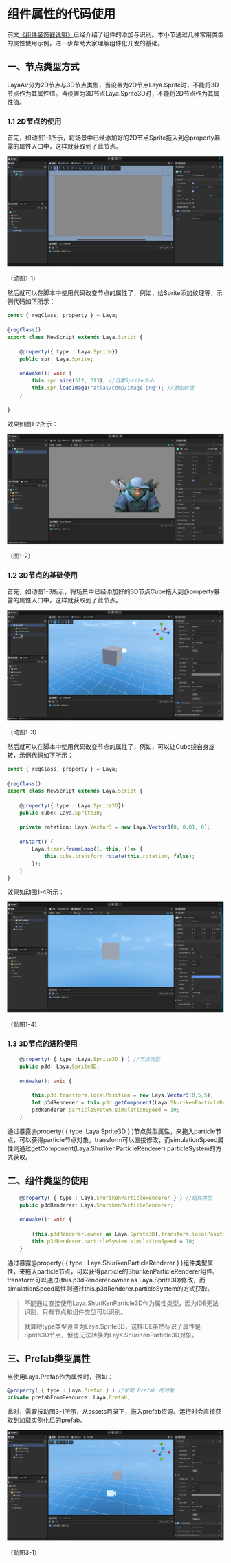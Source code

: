 # 组件属性的代码使用

前文[《组件装饰器说明》](../decorators/readme.md)已经介绍了组件的添加与识别。本小节通过几种常用类型的属性使用示例，进一步帮助大家理解组件化开发的基础。

## 一、节点类型方式

LayaAir分为2D节点与3D节点类型，当设置为2D节点Laya.Sprite时，不能将3D节点作为其属性值。当设置为3D节点Laya.Sprite3D时，不能将2D节点作为其属性值。

### 1.1 2D节点的使用

首先，如动图1-1所示，将场景中已经添加好的2D节点Sprite拖入到@property暴露的属性入口中，这样就获取到了此节点。

![1-1](images/1-1.gif)

（动图1-1）

然后就可以在脚本中使用代码改变节点的属性了，例如，给Sprite添加纹理等，示例代码如下所示：

```typescript
const { regClass, property } = Laya;

@regClass()
export class NewScript extends Laya.Script {

    @property({ type : Laya.Sprite})
    public spr: Laya.Sprite;
    
    onAwake(): void {
        this.spr.size(512, 313); //设置Sprite大小
        this.spr.loadImage("atlas/comp/image.png"); //添加纹理
    }

}
```

效果如图1-2所示：

![1-2](images/1-2.png)

（图1-2）



### 1.2 3D节点的基础使用

首先，如动图1-3所示，将场景中已经添加好的3D节点Cube拖入到@property暴露的属性入口中，这样就获取到了此节点。

![1-3](images/1-3.gif)

（动图1-3）

然后就可以在脚本中使用代码改变节点的属性了，例如，可以让Cube绕自身旋转，示例代码如下所示：

```typescript
const { regClass, property } = Laya;

@regClass()
export class NewScript extends Laya.Script {

    @property({ type : Laya.Sprite3D})
    public cube: Laya.Sprite3D;

    private rotation: Laya.Vector3 = new Laya.Vector3(0, 0.01, 0);

    onStart() {
        Laya.timer.frameLoop(1, this, ()=> {
            this.cube.transform.rotate(this.rotation, false);
        });
    }
}
```

效果如动图1-4所示：

![1-4](images/1-4.gif)

（动图1-4）



### 1.3 3D节点的进阶使用

```typescript
    @property( { type :Laya.Sprite3D } ) //节点类型
    public p3d: Laya.Sprite3D;

    onAwake(): void {

        this.p3d.transform.localPosition = new Laya.Vector3(0,5,5);
        let p3dRenderer = this.p3d.getComponent(Laya.ShurikenParticleRenderer);
        p3dRenderer.particleSystem.simulationSpeed = 10;
    }
```

通过暴露@property( { type :Laya.Sprite3D } )节点类型属性，来拖入particle节点，可以获得particle节点对象。transform可以直接修改，而simulationSpeed属性则通过getComponent(Laya.ShurikenParticleRenderer).particleSystem的方式获取。



## 二、组件类型的使用

```typescript
    @property( { type : Laya.ShurikenParticleRenderer } ) //组件类型
    public p3dRenderer: Laya.ShurikenParticleRenderer;

    onAwake(): void {

        (this.p3dRenderer.owner as Laya.Sprite3D).transform.localPosition = new Laya.Vector3(0,5,5);
        this.p3dRenderer.particleSystem.simulationSpeed = 10;
    }
```

通过暴露@property( { type : Laya.ShurikenParticleRenderer } )组件类型属性，来拖入particle节点，可以获得particle的ShurikenParticleRenderer组件。transform可以通过(this.p3dRenderer.owner as Laya.Sprite3D)修改，而simulationSpeed属性则通过this.p3dRenderer.particleSystem的方式获取。

> 不能通过直接使用Laya.ShuriKenParticle3D作为属性类型，因为IDE无法识别，只有节点和组件类型可以识别。
>
> 就算将type类型设置为Laya.Sprite3D，这样IDE虽然标识了属性是Sprite3D节点，但也无法转换为Laya.ShuriKenParticle3D对象。



## 三、Prefab类型属性

当使用Laya.Prefab作为属性时，例如：

```typescript
@property( { type : Laya.Prefab } ) //加载 Prefab 的对象
private prefabFromResource: Laya.Prefab;    
```

此时，需要按动图3-1所示，从assets目录下，拖入prefab资源。运行时会直接获取到加载实例化后的prefab。

![3-1](images/3-1.gif)

（动图3-1）







